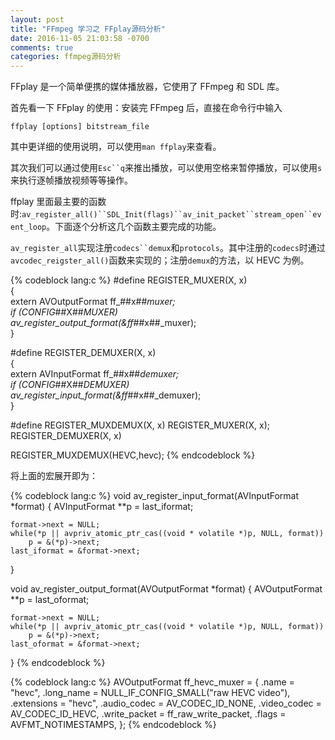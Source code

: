 ```yaml
---
layout: post
title: "FFmpeg 学习之 FFplay源码分析"
date: 2016-11-05 21:03:58 -0700
comments: true
categories: ffmpeg源码分析
---
```


FFplay 是一个简单便携的媒体播放器，它使用了 FFmpeg 和 SDL 库。  
<!--more-->

首先看一下 FFplay 的使用：安装完 FFmpeg 后，直接在命令行中输入   
```
ffplay [options] bitstream_file
```
其中更详细的使用说明，可以使用`man ffplay`来查看。

其次我们可以通过使用`Esc``q`来推出播放，可以使用空格来暂停播放，可以使用`s`来执行逐帧播放视频等等操作。

ffplay 里面最主要的函数时:`av_register_all()``SDL_Init(flags)``av_init_packet``stream_open``event_loop`。下面逐个分析这几个函数主要完成的功能。  

`av_register_all`实现注册`codecs``demux`和`protocols`。其中注册的`codecs`时通过`avcodec_reigster_all()`函数来实现的；注册`demux`的方法，以 HEVC 为例。

{% codeblock lang:c %}
#define REGISTER_MUXER(X, x)                                            \
    {                                                                   \
        extern AVOutputFormat ff_##x##_muxer;                           \
        if (CONFIG_##X##_MUXER)                                         \
            av_register_output_format(&ff_##x##_muxer);                 \
    }

#define REGISTER_DEMUXER(X, x)                                          \
    {                                                                   \
        extern AVInputFormat ff_##x##_demuxer;                          \
        if (CONFIG_##X##_DEMUXER)                                       \
            av_register_input_format(&ff_##x##_demuxer);                \
    }

#define REGISTER_MUXDEMUX(X, x) REGISTER_MUXER(X, x); REGISTER_DEMUXER(X, x)

REGISTER_MUXDEMUX(HEVC,hevc);
{% endcodeblock %}

将上面的宏展开即为：

{% codeblock lang:c %}
void av_register_input_format(AVInputFormat *format)
{
    AVInputFormat **p = last_iformat;

    format->next = NULL;
    while(*p || avpriv_atomic_ptr_cas((void * volatile *)p, NULL, format))
        p = &(*p)->next;
    last_iformat = &format->next;
}

void av_register_output_format(AVOutputFormat *format)
{
    AVOutputFormat **p = last_oformat;

    format->next = NULL;
    while(*p || avpriv_atomic_ptr_cas((void * volatile *)p, NULL, format))
        p = &(*p)->next;
    last_oformat = &format->next;
}
{% endcodeblock %}

{% codeblock lang:c %}
AVOutputFormat ff_hevc_muxer = {
    .name              = "hevc",
    .long_name         = NULL_IF_CONFIG_SMALL("raw HEVC video"),
    .extensions        = "hevc",
    .audio_codec       = AV_CODEC_ID_NONE,
    .video_codec       = AV_CODEC_ID_HEVC,
    .write_packet      = ff_raw_write_packet,
    .flags             = AVFMT_NOTIMESTAMPS,
};
{% endcodeblock %}

